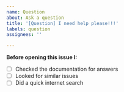 ```yaml
---
name: Question
about: Ask a question
title: '[Question] I need help please!!!'
labels: question
assignees: ''

---
```


**Before opening this issue I:**

- [ ] Checked the documentation for answers
- [ ] Looked for similar issues
- [ ] Did a quick internet search
